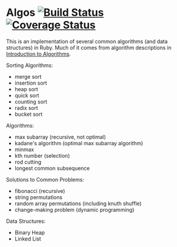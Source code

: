 Algos [![Build Status](https://travis-ci.org/zetsubo/algos.png?branch=master)](https://travis-ci.org/zetsubo/algos) [![Coverage Status](https://coveralls.io/repos/zetsubo/algos/badge.png?branch=master)](https://coveralls.io/r/zetsubo/algos?branch=master)
=====

This is an implementation of several common algorithms (and data structures) in Ruby. Much of it comes from algorithm descriptions in [Introduction to Algorithms](http://mitpress.mit.edu/books/introduction-algorithms).

Sorting Algorithms:
- merge sort
- insertion sort
- heap sort
- quick sort
- counting sort
- radix sort
- bucket sort

Algorithms:
- max subarray (recursive, not optimal)
- kadane's algorithm (optimal max subarray algorithm)
- minmax
- kth number (selection)
- rod cutting
- longest common subsequence

Solutions to Common Problems:
- fibonacci (recursive)
- string permutations
- random array permutations (including knuth shuffle)
- change-making problem (dynamic programming)

Data Structures:
- Binary Heap
- Linked List
